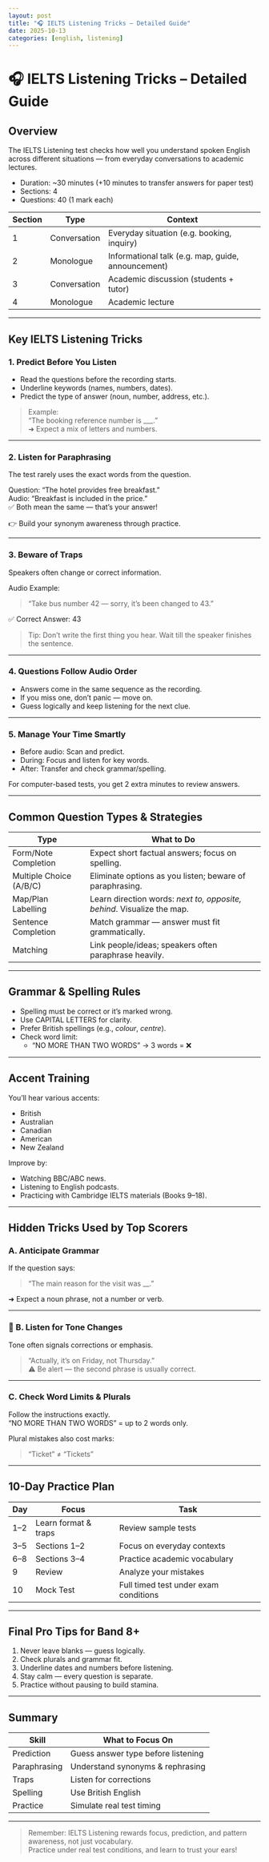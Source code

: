 ```yaml
---
layout: post
title: "🎧 IELTS Listening Tricks – Detailed Guide"
date: 2025-10-13
categories: [english, listening]
---
```


# 🎧 IELTS Listening Tricks – Detailed Guide

##  Overview

The IELTS Listening test checks how well you understand spoken English across different situations — from everyday conversations to academic lectures.

- Duration: ~30 minutes (+10 minutes to transfer answers for paper test)
- Sections: 4
- Questions: 40 (1 mark each)

| Section | Type | Context |
|----------|------|----------|
| 1 | Conversation | Everyday situation (e.g. booking, inquiry) |
| 2 | Monologue | Informational talk (e.g. map, guide, announcement) |
| 3 | Conversation | Academic discussion (students + tutor) |
| 4 | Monologue | Academic lecture |

---

##  Key IELTS Listening Tricks

###  1. Predict Before You Listen
- Read the questions before the recording starts.
- Underline keywords (names, numbers, dates).
- Predict the type of answer (noun, number, address, etc.).

> Example:  
> “The booking reference number is ___.”  
> ➜ Expect a mix of letters and numbers.

---

###  2. Listen for Paraphrasing
The test rarely uses the exact words from the question.

Question: “The hotel provides free breakfast.”  
Audio: “Breakfast is included in the price.”  
✅ Both mean the same — that’s your answer!

👉 Build your synonym awareness through practice.

---

###  3. Beware of Traps
Speakers often change or correct information.

Audio Example:
> “Take bus number 42 — sorry, it’s been changed to 43.”

✅ Correct Answer: 43

>  Tip: Don’t write the first thing you hear. Wait till the speaker finishes the sentence.

---

###  4. Questions Follow Audio Order
- Answers come in the same sequence as the recording.
- If you miss one, don’t panic — move on.
- Guess logically and keep listening for the next clue.

---

###  5. Manage Your Time Smartly
- Before audio: Scan and predict.
- During: Focus and listen for key words.
- After: Transfer and check grammar/spelling.

 For computer-based tests, you get 2 extra minutes to review answers.

---

##  Common Question Types & Strategies

| Type | What to Do |
|------|-------------|
| Form/Note Completion | Expect short factual answers; focus on spelling. |
| Multiple Choice (A/B/C) | Eliminate options as you listen; beware of paraphrasing. |
| Map/Plan Labelling | Learn direction words: *next to, opposite, behind*. Visualize the map. |
| Sentence Completion | Match grammar — answer must fit grammatically. |
| Matching | Link people/ideas; speakers often paraphrase heavily. |

---

##  Grammar & Spelling Rules

- Spelling must be correct or it’s marked wrong.
- Use CAPITAL LETTERS for clarity.
- Prefer British spellings (e.g., *colour*, *centre*).
- Check word limit:
  - “NO MORE THAN TWO WORDS” → 3 words = ❌

---

##  Accent Training

You’ll hear various accents:
- British
- Australian
- Canadian
- American
- New Zealand

 Improve by:
- Watching BBC/ABC news.
- Listening to English podcasts.
- Practicing with Cambridge IELTS materials (Books 9–18).

---

##  Hidden Tricks Used by Top Scorers

###  A. Anticipate Grammar
If the question says:
> “The main reason for the visit was __.”

➜ Expect a noun phrase, not a number or verb.

---

### 🎵 B. Listen for Tone Changes
Tone often signals corrections or emphasis.

> “Actually, it’s on Friday, not Thursday.”  
⚠️ Be alert — the second phrase is usually correct.

---

###  C. Check Word Limits & Plurals
Follow the instructions exactly.  
“NO MORE THAN TWO WORDS” = up to 2 words only.

Plural mistakes also cost marks:  
> “Ticket” ≠ “Tickets”

---

##  10-Day Practice Plan

| Day | Focus | Task |
|------|--------|------|
| 1–2 | Learn format & traps | Review sample tests |
| 3–5 | Sections 1–2 | Focus on everyday contexts |
| 6–8 | Sections 3–4 | Practice academic vocabulary |
| 9 | Review | Analyze your mistakes |
| 10 | Mock Test | Full timed test under exam conditions |

---

##  Final Pro Tips for Band 8+

1. Never leave blanks — guess logically.  
2. Check plurals and grammar fit.  
3. Underline dates and numbers before listening.  
4. Stay calm — every question is separate.  
5. Practice without pausing to build stamina.

---

##  Summary

| Skill | What to Focus On |
|--------|------------------|
| Prediction | Guess answer type before listening |
| Paraphrasing | Understand synonyms & rephrasing |
| Traps | Listen for corrections |
| Spelling | Use British English |
| Practice | Simulate real test timing |

---

>  Remember: IELTS Listening rewards focus, prediction, and pattern awareness, not just vocabulary.  
> Practice under real test conditions, and learn to trust your ears!












